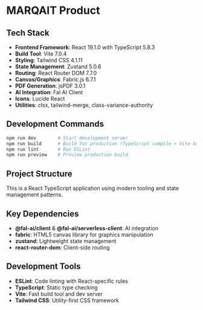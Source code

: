 # MARQAIT Product

## Tech Stack
- **Frontend Framework**: React 19.1.0 with TypeScript 5.8.3
- **Build Tool**: Vite 7.0.4
- **Styling**: Tailwind CSS 4.1.11
- **State Management**: Zustand 5.0.6
- **Routing**: React Router DOM 7.7.0
- **Canvas/Graphics**: Fabric.js 6.7.1
- **PDF Generation**: jsPDF 3.0.1
- **AI Integration**: Fal AI Client
- **Icons**: Lucide React
- **Utilities**: clsx, tailwind-merge, class-variance-authority

## Development Commands
```bash
npm run dev        # Start development server
npm run build      # Build for production (TypeScript compile + Vite build)
npm run lint       # Run ESLint
npm run preview    # Preview production build
```

## Project Structure
This is a React TypeScript application using modern tooling and state management patterns.

## Key Dependencies
- **@fal-ai/client** & **@fal-ai/serverless-client**: AI integration
- **fabric**: HTML5 canvas library for graphics manipulation
- **zustand**: Lightweight state management
- **react-router-dom**: Client-side routing

## Development Tools
- **ESLint**: Code linting with React-specific rules
- **TypeScript**: Static type checking
- **Vite**: Fast build tool and dev server
- **Tailwind CSS**: Utility-first CSS framework